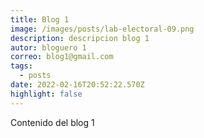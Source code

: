 ```yaml
---
title: Blog 1
image: /images/posts/lab-electoral-09.png
description: descripcion blog 1
autor: bloguero 1
correo: blog1@gmail.com
tags:
  - posts
date: 2022-02-16T20:52:22.570Z
highlight: false
---
```

Contenido del blog 1